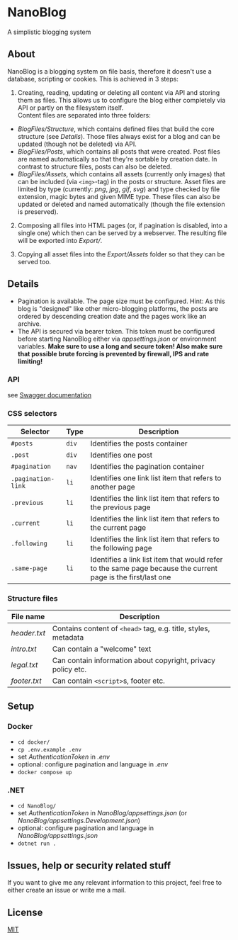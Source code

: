 # NanoBlog
A simplistic blogging system

## About 
NanoBlog is a blogging system on file basis, therefore it doesn't use a database, scripting or cookies.
This is achieved in 3 steps:

1. Creating, reading, updating or deleting all content via API and storing them as files. 
This allows us to configure the blog either completely via API or partly on the filesystem itself.  
Content files are separated into three folders:
  - _BlogFiles/Structure_, which contains defined files that build the core structure (see _Details_).
  Those files always exist for a blog and can be updated (though not be deleted) via API.
  - _BlogFiles/Posts_, which contains all posts that were created. Post files are named automatically so that they're sortable 
  by creation date. In contrast to structure files, posts can also be deleted.
  - _BlogFiles/Assets_, which contains all assets (currently only images) that can be included (via `<img>`-tag) in the posts or structure.
  Asset files are limited by type (currently: _png_, _jpg_, _gif_, _svg_) and type checked by file extension, magic bytes and given MIME type.
  These files can also be updated or deleted and named automatically (though the file extension is preserved).

2. Composing all files into HTML pages (or, if pagination is disabled, into a single one) which then can be served by a webserver.
The resulting file will be exported into _Export/_.

3. Copying all asset files into the _Export/Assets_ folder so that they can be served too.

## Details
- Pagination is available. The page size must be configured. Hint: As this blog is "designed" like other micro-blogging
  platforms, the posts are ordered by descending creation date and the pages work like an archive.
- The API is secured via bearer token. This token must be configured before starting NanoBlog either via _appsettings.json_ or environment variables.
  **Make sure to use a long and secure token! Also make sure that possible brute forcing is prevented by firewall, IPS and rate limiting!**

### API
see [Swagger documentation](https://github.com/neon-JS/NanoBlog/blob/main/openapi.yaml)

### CSS selectors
Selector|Type|Description
-|-|-
`#posts`|`div`|Identifies the posts container
`.post`|`div`|Identifies one post
`#pagination`|`nav`|Identifies the pagination container
`.pagination-link`|`li`|Identifies one link list item that refers to another page
`.previous`|`li`|Identifies the link list item that refers to the previous page
`.current`|`li`|Identifies the link list item that refers to the current page
`.following`|`li`|Identifies the link list item that refers to the following page
`.same-page`|`li`|Identifies a link list item that would refer to the same page because the current page is the first/last one

### Structure files
File name|Description
-|-
_header.txt_|Contains content of `<head>` tag, e.g. title, styles, metadata
_intro.txt_|Can contain a "welcome" text
_legal.txt_|Can contain information about copyright, privacy policy etc.
_footer.txt_|Can contain `<script>`s, footer etc.

## Setup

### Docker
- `cd docker/`
- `cp .env.example .env`
- set _AuthenticationToken_ in _.env_
- optional: configure pagination and language in _.env_
- `docker compose up`

### .NET
- `cd NanoBlog/`
- set _AuthenticationToken_ in _NanoBlog/appsettings.json_ (or _NanoBlog/appsettings.Development.json_)
- optional: configure pagination and language in _NanoBlog/appsettings.json_
- `dotnet run .`


## Issues, help or security related stuff
If you want to give me any relevant information to this project, feel free to either create an issue or write me a mail.

## License
[MIT](https://github.com/neon-JS/NanoBlog/blob/main/LICENSE)
